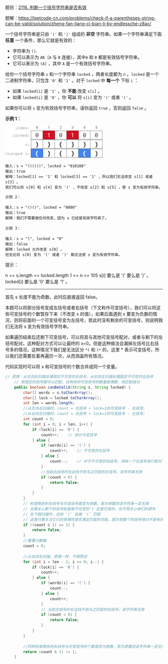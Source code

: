 

题目：[2116. 判断一个括号字符串是否有效](https://leetcode-cn.com/problems/check-if-a-parentheses-string-can-be-valid/)

题解：https://leetcode-cn.com/problems/check-if-a-parentheses-string-can-be-valid/solution/zheng-fan-liang-ci-bian-li-by-endlessche-z8ac/

一个括号字符串是只由 `'('` 和 `')'` 组成的 **非空** 字符串。如果一个字符串满足下面 **任意** 一个条件，那么它就是有效的：

- 字符串为 `()`.
- 它可以表示为 `AB`（`A` 与 `B` 连接），其中`A` 和 `B` 都是有效括号字符串。
- 它可以表示为 `(A)` ，其中 `A` 是一个有效括号字符串。

给你一个括号字符串 `s` 和一个字符串 `locked` ，两者长度都为 `n` 。`locked` 是一个二进制字符串，只包含 `'0'` 和 `'1'` 。对于 `locked` 中 **每一个** 下标 `i` ：

- 如果 `locked[i]` 是 `'1'` ，你 **不能** 改变 `s[i]` 。
- 如果 `locked[i]` 是 `'0'` ，你 **可以** 将 `s[i]` 变为 `'('` 或者 `')'` 。

如果你可以将 `s` 变为有效括号字符串，请你返回 `true` ，否则返回 `false` 。

**示例 1：**

![img](../../img/eg1-20221221224148844.png)

```
输入：s = "))()))", locked = "010100"
输出：true
解释：locked[1] == '1' 和 locked[3] == '1' ，所以我们无法改变 s[1] 或者 s[3] 。
我们可以将 s[0] 和 s[4] 变为 '(' ，不改变 s[2] 和 s[5] ，使 s 变为有效字符串。
```

```
示例 2：

输入：s = "()()", locked = "0000"
输出：true
解释：我们不需要做任何改变，因为 s 已经是有效字符串了。

示例 3：

输入：s = ")", locked = "0"
输出：false
解释：locked 允许改变 s[0] 。
但无论将 s[0] 变为 '(' 或者 ')' 都无法使 s 变为有效字符串。

```

提示：

n == s.length == locked.length
1 <= n <= 105
s[i] 要么是 '(' 要么是 ')' 。
locked[i] 要么是 '0' 要么是 '1' 。

---



首先 s 长度不能为奇数，此时应直接返回 false。



本题可以将部分括号变成左括号或者右括号（下文称作可变括号），我们可以将这些可变括号的个数暂存下来（不改变 x 的值），如果后面遇到 x 要变为负数的情况，则将前面的一个可变括号变为左括号，若此时没有剩余的可变括号，则说明我们无法将 s 变为有效括号字符串。

如果遍历结束后还剩下可变括号，可以将其与其他可变括号配对，或者与剩下的左括号配对。这种配对方式可以让最终的 x=0。但是这种做法会漏掉左括号比右括号多的情况，这种情况下我们是无法区分 `*(` 和 `(*` 的，这里 * 表示可变括号，所以我们还需要反着再遍历一次，从而涵盖所有情况。

代码实现时可以将 x 和可变括号的个数合并成同一个变量。



```java
// 思想：从左向右扫描处理固定不可变的右括号，从右向左扫描处理固定不可变的左括号
    // 若固定的括号都可以匹配，且剩余的可变括号的数量是偶数，则匹配成功
    public boolean canBeValid(String s, String locked) {
        char[] words = s.toCharArray();
        char[] lock = locked.toCharArray();
        int len = words.length;
        //从左向右扫描时，count = 左括号 + lock=1的可变括号 - 右括号;
        //从右向左扫描时，count = 右括号 + lock=1的可变括号 - 左括号;
        int count = 0;
        for (int i = 0; i < len; i++) {
            if (lock[i] == '0') {
                count++;    // 统计可变括号
            } else {
                if (words[i] == '(') {
                    count++;    // 不可变的左括号
                } else {
                    count--;    // 对于不可变的右括号，消耗一个左括号进行配对
                }
                //当前右括号的左边找不到与之匹配的左括号，该字符串无效
                if (count < 0) {
                    return false;
                }
            }
        }
        // 检查剩余的左括号与可变括号是否为奇数，若为奇数则该字符串一定无效
        // 无需关心剩下的括号到底是不可变的'('还是可变的，也不用关心他们的排布
        // 在下趟扫描时，这些 '(' 会被 ')‘ 匹配
        // 这里只需关注它们的奇偶性是否满足匹配的可能，因为奇数个的括号绝对不是有效的
        if ((count & 1) == 1) {
            return false;
        }
        //重置计数器
        count = 0;

        //从右向左扫描，原理一样，不再赘述
        for (int i = len - 1; i >= 0; i--) {
            if (lock[i] == '0') {
                count++;
            } else {
                if (words[i] == '(') {
                    count--;
                } else {
                    count++;
                }
                // 当前左括号的右边找不到与之匹配的右括号，该字符串无效
                if (count < 0) {
                    return false;
                }
            }
        }

        //同样检查剩余的右括号与可变括号的个数是否为奇数，若为奇数则该字符串一定无效
        return (count & 1) != 1;
    }

```


